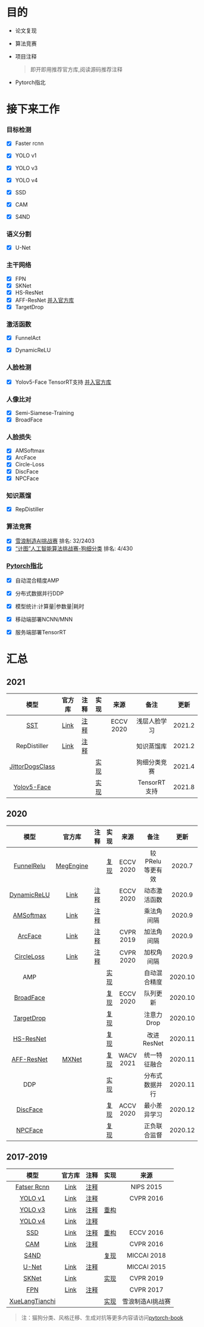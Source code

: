 

# 目的

- 论文复现

- 算法竞赛

- 项目注释 

  > 即开即用推荐官方库,阅读源码推荐注释

- Pytorch指北 

# 接下来工作

### 目标检测
- [x] Faster rcnn
- [x] YOLO v1
- [x] YOLO v3
- [x] YOLO v4
- [x] SSD
- [x] CAM
- [x] S4ND


### 语义分割
- [x] U-Net

### 主干网络

- [x] FPN
- [x] SKNet
- [x] HS-ResNet
- [x] AFF-ResNet [并入官方库](https://github.com/YimianDai/open-aff/blob/master/aff_pytorch/README_CN.md)
- [x] TargetDrop

### 激活函数

- [x] FunnelAct
- [x] DynamicReLU


### 人脸检测
- [x] Yolov5-Face TensorRT支持 [并入官方库](https://github.com/deepcam-cn/yolov5-face/tree/master/torch2tensorrt)

### 人像比对

- [x] Semi-Siamese-Training
- [x] BroadFace

### 人脸损失

- [x] AMSoftmax
- [x] ArcFace
- [x] Circle-Loss
- [x] DiscFace
- [x] NPCFace

### 知识蒸馏

- [x] RepDistiller

### 算法竞赛

- [x] [雪浪制造AI挑战赛](https://github.com/bobo0810/XueLangTianchi)    排名: 32/2403
- [x] [“计图”人工智能算法挑战赛-狗细分类](https://github.com/bobo0810/JittorDogsClass)   排名: 4/430

### [Pytorch指北](https://github.com/bobo0810/PytorchGuide)

- [x] 自动混合精度AMP

- [x] 分布式数据并行DDP

- [x] 模型统计:计算量|参数量|耗时 

- [x] 移动端部署NCNN/MNN

- [x] 服务端部署TensorRT


# 汇总

## 2021

|                             模型                             |                         官方库                         |                           注释                            |                        实现                         |   来源    |     备注     |  更新  |
| :----------------------------------------------------------: | :----------------------------------------------------: | :-------------------------------------------------------: | :-------------------------------------------------: | :-------: | :----------: | :----: |
|           [SST](https://arxiv.org/abs/2007.08398)            | [Link](https://github.com/dituu/Semi-Siamese-Training) | [注释](https://github.com/bobo0810/Semi-Siamese-Training) |                                                     | ECCV 2020 | 浅层人脸学习 | 2021.2 |
|                         RepDistiller                         |   [Link](https://github.com/HobbitLong/RepDistiller)   |     [注释](https://github.com/bobo0810/RepDistiller)      |                                                     |           |  知识蒸馏库  | 2021.2 |
| [JittorDogsClass](https://www.educoder.net/competitions/index/Jittor-2) |                                                        |                                                           | [实现](https://github.com/bobo0810/JittorDogsClass) |           | 狗细分类竞赛 | 2021.4 |
| [Yolov5-Face](https://arxiv.org/abs/2105.12931) | | | [实现](https://github.com/deepcam-cn/yolov5-face/tree/master/torch2tensorrt)| |TensorRT支持|2021.8 | 


## 2020
|模型|官方库|注释|实现|来源|备注|更新|
|:---:|:----:|:---:|:------:|:------:|:------:|:------:|
|[FunnelRelu](https://arxiv.org/pdf/2007.11824.pdf)|[MegEngine](https://github.com/megvii-model/FunnelAct) ||[复现](https://github.com/bobo0810/FunnelAct_Pytorch)|ECCV 2020|较PRelu等更有效|2020.7|
|[DynamicReLU](https://arxiv.org/abs/2003.10027)|[Link](https://github.com/Islanna/DynamicReLU)|[注释](https://github.com/bobo0810/DynamicReLU)||ECCV 2020|动态激活函数|2020.9|
|[AMSoftmax](https://arxiv.org/pdf/1801.05599.pdf)|[Link](https://github.com/cavalleria/cavaface.pytorch)|[注释](https://github.com/bobo0810/FaceVerLoss)|||乘法角间隔|2020.9|
|[ArcFace](https://arxiv.org/abs/1801.07698)|[Link](https://github.com/cavalleria/cavaface.pytorch)|[注释](https://github.com/bobo0810/FaceVerLoss)||CVPR 2019|加法角间隔|2020.9|
|[CircleLoss](https://arxiv.org/abs/2002.10857)|[Link](https://github.com/xialuxi/CircleLoss_Face)|[注释](https://github.com/bobo0810/FaceVerLoss)||CVPR 2020|加权角间隔|2020.9|
|AMP|||[实现](https://github.com/bobo0810/PytorchGuide)||自动混合精度|2020.10|
|[BroadFace](https://arxiv.org/abs/2008.06674)|||[复现](https://github.com/bobo0810/BroadFace)|ECCV 2020|队列更新|2020.10|
|[TargetDrop](https://arxiv.org/abs/2010.10716)|||[复现](https://github.com/bobo0810/TargetDrop)||注意力Drop|2020.10|
|[HS-ResNet](https://arxiv.org/abs/2010.07621)|||[复现](https://github.com/bobo0810/HS-ResNet)||改进ResNet|2020.11|
|[AFF-ResNet](https://arxiv.org/abs/2009.14082)|[MXNet](https://github.com/YimianDai/open-aff)||[复现](https://github.com/YimianDai/open-aff/blob/master/aff_pytorch/README_CN.md)|WACV 2021|统一特征融合|2020.11|
|DDP|||[实现](https://github.com/bobo0810/PytorchGuide)||分布式数据并行|2020.11|
|[DiscFace](https://openaccess.thecvf.com/content/ACCV2020/html/Kim_DiscFace_Minimum_Discrepancy_Learning_for_Deep_Face_Recognition_ACCV_2020_paper.html)|||[复现](https://github.com/bobo0810/FaceVerLoss)|ACCV 2020|最小差异学习|2020.12|
|[NPCFace](https://arxiv.org/abs/2007.10172)|||[复现](https://github.com/bobo0810/FaceVerLoss)||正负联合监督|2020.12|



## 2017-2019
|模型|官方库|注释|实现|来源|
|:---:|:----:|:---:|:------:|:------:|
|[Fatser Rcnn](https://arxiv.org/abs/1506.01497) |[Link](https://zhuanlan.zhihu.com/p/32404424)|[注释](https://github.com/bobo0810/PytorchNetHub/tree/master/FasterRcnn_pytorch)||NIPS 2015|
|[YOLO v1](https://arxiv.org/abs/1506.02640) |[Link](https://github.com/xiongzihua/pytorch-YOLO-v1)|[注释](https://github.com/bobo0810/PytorchNetHub/tree/master/Yolov1_pytorch)||CVPR 2016|
|[YOLO v3](https://pjreddie.com/media/files/papers/YOLOv3.pdf) |[Link](https://github.com/eriklindernoren/PyTorch-YOLOv3)|[注释](https://github.com/bobo0810/PyTorch-YOLOv3-master)|[重构](https://github.com/bobo0810/PytorchNetHub/tree/master/Yolov3_pytorch)||
|[YOLO v4](https://arxiv.org/pdf/2004.10934.pdf) |[Link](https://github.com/Tianxiaomo/pytorch-YOLOv4)|[注释](https://github.com/bobo0810/YOLOv4_Pytorch)|||
|[SSD](https://arxiv.org/abs/1512.02325)|[Link](https://github.com/amdegroot/ssd.pytorch)|[注释](https://github.com/bobo0810/pytorchSSD)|[重构](https://github.com/bobo0810/PytorchNetHub/tree/master/SSD_pytorch)|ECCV 2016|
|[CAM](https://arxiv.org/pdf/1512.04150.pdf) |[Link](https://github.com/jacobgil/keras-cam)|[注释](https://github.com/bobo0810/PytorchNetHub/tree/master/CAM_pytorch)||CVPR 2016|
|[S4ND](https://arxiv.org/pdf/1805.02279.pdf?fbclid=IwAR0B3dI8tjvWz-Mk9Xpyymfnk-SNs6k8tw2B8HU3dTTP-vFinQURHGZSCQs) |||[复现](https://github.com/bobo0810/S4ND_Pytorch)|MICCAI 2018|
|[U-Net](https://arxiv.org/abs/1505.04597)|[Link](https://github.com/milesial/Pytorch-UNet)|[注释](https://github.com/bobo0810/PytorchNetHub/tree/master/UNet_pytorch) ||MICCAI 2015|
|[SKNet](https://arxiv.org/pdf/1903.06586.pdf)|[Link](https://github.com/implus/SKNet)||[实现](https://github.com/bobo0810/SKNet_Pytorch)|CVPR 2019|
|[FPN](https://arxiv.org/abs/1612.03144)|[Link](https://github.com/kuangliu/pytorch-fpn)|[注释](https://github.com/bobo0810/PytorchNetHub/tree/master/FPN_pytorch)||CVPR 2017|
|[XueLangTianchi](https://tianchi.aliyun.com/competition/entrance/231666/introduction)|||[实现](https://github.com/bobo0810/XueLangTianchi)|雪浪制造AI挑战赛|


> 注：猫狗分类、风格迁移、生成对抗等更多内容请访问[pytorch-book](https://github.com/chenyuntc/pytorch-book)

